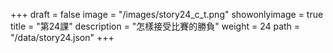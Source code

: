 +++
draft = false 
image = "/images/story24_c_t.png" 
showonlyimage = true 
title = "第24課" 
description = "怎樣接受比賽的勝負"
weight = 24 
path = "/data/story24.json" 
+++
